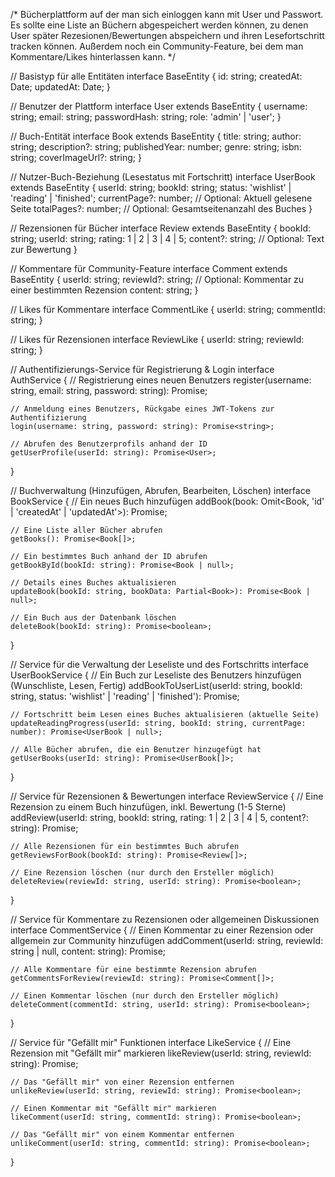/* 
Bücherplattform auf der man sich einloggen kann mit User und Passwort. 
Es sollte eine Liste an Büchern abgespeichert werden können, zu denen User später
Rezesionen/Bewertungen abspeichern und ihren Lesefortschritt tracken können.
Außerdem noch ein Community-Feature, bei dem man Kommentare/Likes hinterlassen kann.
*/

// Basistyp für alle Entitäten
interface BaseEntity {
    id: string;
    createdAt: Date;
    updatedAt: Date;
}

// Benutzer der Plattform
interface User extends BaseEntity {
    username: string;
    email: string;
    passwordHash: string;
    role: 'admin' | 'user';
}

// Buch-Entität
interface Book extends BaseEntity {
    title: string;
    author: string;
    description?: string;
    publishedYear: number;
    genre: string;
    isbn: string;
    coverImageUrl?: string;
}

// Nutzer-Buch-Beziehung (Lesestatus mit Fortschritt)
interface UserBook extends BaseEntity {
    userId: string;
    bookId: string;
    status: 'wishlist' | 'reading' | 'finished';
    currentPage?: number; // Optional: Aktuell gelesene Seite
    totalPages?: number; // Optional: Gesamtseitenanzahl des Buches
}

// Rezensionen für Bücher
interface Review extends BaseEntity {
    bookId: string; 
    userId: string;
    rating: 1 | 2 | 3 | 4 | 5;
    content?: string; // Optional: Text zur Bewertung
}

// Kommentare für Community-Feature
interface Comment extends BaseEntity {
    userId: string;
    reviewId?: string; // Optional: Kommentar zu einer bestimmten Rezension
    content: string;
}

// Likes für Kommentare
interface CommentLike {
    userId: string;
    commentId: string;
}

// Likes für Rezensionen
interface ReviewLike {
    userId: string;
    reviewId: string;
}

// Authentifizierungs-Service für Registrierung & Login
interface AuthService {
    // Registrierung eines neuen Benutzers
    register(username: string, email: string, password: string): Promise<User>;

    // Anmeldung eines Benutzers, Rückgabe eines JWT-Tokens zur Authentifizierung
    login(username: string, password: string): Promise<string>; 

    // Abrufen des Benutzerprofils anhand der ID
    getUserProfile(userId: string): Promise<User>;
}

// Buchverwaltung (Hinzufügen, Abrufen, Bearbeiten, Löschen)
interface BookService {
    // Ein neues Buch hinzufügen
    addBook(book: Omit<Book, 'id' | 'createdAt' | 'updatedAt'>): Promise<Book>;

    // Eine Liste aller Bücher abrufen
    getBooks(): Promise<Book[]>;

    // Ein bestimmtes Buch anhand der ID abrufen
    getBookById(bookId: string): Promise<Book | null>;

    // Details eines Buches aktualisieren
    updateBook(bookId: string, bookData: Partial<Book>): Promise<Book | null>;

    // Ein Buch aus der Datenbank löschen
    deleteBook(bookId: string): Promise<boolean>;
}

// Service für die Verwaltung der Leseliste und des Fortschritts
interface UserBookService {
    // Ein Buch zur Leseliste des Benutzers hinzufügen (Wunschliste, Lesen, Fertig)
    addBookToUserList(userId: string, bookId: string, status: 'wishlist' | 'reading' | 'finished'): Promise<UserBook>;

    // Fortschritt beim Lesen eines Buches aktualisieren (aktuelle Seite)
    updateReadingProgress(userId: string, bookId: string, currentPage: number): Promise<UserBook | null>;

    // Alle Bücher abrufen, die ein Benutzer hinzugefügt hat
    getUserBooks(userId: string): Promise<UserBook[]>;
}

// Service für Rezensionen & Bewertungen
interface ReviewService {
    // Eine Rezension zu einem Buch hinzufügen, inkl. Bewertung (1-5 Sterne)
    addReview(userId: string, bookId: string, rating: 1 | 2 | 3 | 4 | 5, content?: string): Promise<Review>;

    // Alle Rezensionen für ein bestimmtes Buch abrufen
    getReviewsForBook(bookId: string): Promise<Review[]>;

    // Eine Rezension löschen (nur durch den Ersteller möglich)
    deleteReview(reviewId: string, userId: string): Promise<boolean>;
}

// Service für Kommentare zu Rezensionen oder allgemeinen Diskussionen
interface CommentService {
    // Einen Kommentar zu einer Rezension oder allgemein zur Community hinzufügen
    addComment(userId: string, reviewId: string | null, content: string): Promise<Comment>;

    // Alle Kommentare für eine bestimmte Rezension abrufen
    getCommentsForReview(reviewId: string): Promise<Comment[]>;

    // Einen Kommentar löschen (nur durch den Ersteller möglich)
    deleteComment(commentId: string, userId: string): Promise<boolean>;
}

// Service für "Gefällt mir" Funktionen
interface LikeService {
    // Eine Rezension mit "Gefällt mir" markieren
    likeReview(userId: string, reviewId: string): Promise<boolean>;

    // Das "Gefällt mir" von einer Rezension entfernen
    unlikeReview(userId: string, reviewId: string): Promise<boolean>;

    // Einen Kommentar mit "Gefällt mir" markieren
    likeComment(userId: string, commentId: string): Promise<boolean>;

    // Das "Gefällt mir" von einem Kommentar entfernen
    unlikeComment(userId: string, commentId: string): Promise<boolean>;
}
